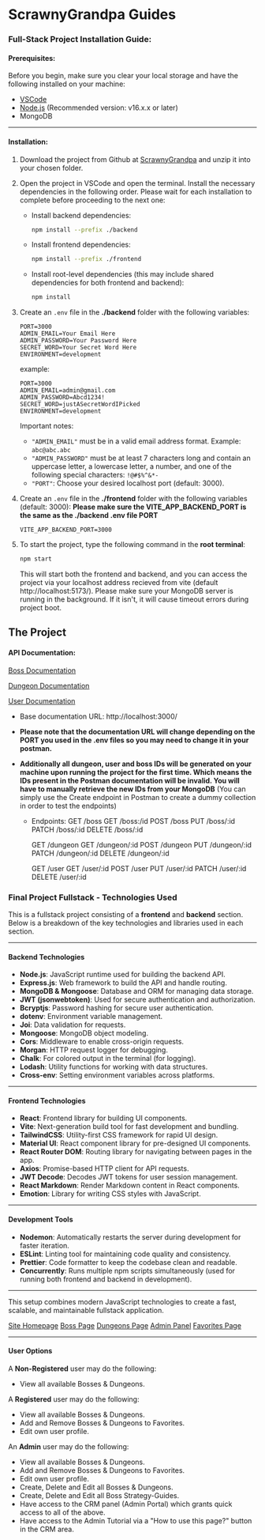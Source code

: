 # ScrawnyGrandpa Guides

### Full-Stack Project Installation Guide:

#### Prerequisites:

Before you begin, make sure you clear your local storage and have the following installed on your machine:

- [VSCode](https://code.visualstudio.com/download)
- [Node.js](https://nodejs.org/en/download/prebuilt-installer) (Recommended version: v16.x.x or later)
- MongoDB

---

#### Installation:

1. Download the project from Github at [ScrawnyGrandpa](https://github.com/ScrawnyGrandpa/Final_Project_Fullstack) and unzip it into your chosen folder.
2. Open the project in VSCode and open the terminal. Install the necessary dependencies in the following order. Please wait for each installation to complete before proceeding to the next one:

    - Install backend dependencies:
      ```bash
      npm install --prefix ./backend
      ```

    - Install frontend dependencies:
      ```bash
      npm install --prefix ./frontend
      ```

    - Install root-level dependencies (this may include shared dependencies for both frontend and backend):
      ```bash
      npm install
      ```

3. Create an `.env` file in the **./backend** folder with the following variables:

    ```plaintext
    PORT=3000
    ADMIN_EMAIL=Your Email Here
    ADMIN_PASSWORD=Your Password Here
    SECRET_WORD=Your Secret Word Here
    ENVIRONMENT=development
    ```

    example:
    ```plaintext
    PORT=3000
    ADMIN_EMAIL=admin@gmail.com
    ADMIN_PASSWORD=Abcd1234!
    SECRET_WORD=justASecretWordIPicked
    ENVIRONMENT=development
    ```

    Important notes:
    - `"ADMIN_EMAIL"` must be in a valid email address format. Example: `abc@abc.abc`
    - `"ADMIN_PASSWORD"` must be at least 7 characters long and contain an uppercase letter, a lowercase letter, a number, and one of the following special characters: `!@#$%^&*-`
    - `"PORT"`: Choose your desired localhost port (default: 3000).

4. Create an `.env` file in the **./frontend** folder with the following variables (default: 3000):
**Please make sure the VITE_APP_BACKEND_PORT is the same as the ./backend .env file PORT**

    ```plaintext
    VITE_APP_BACKEND_PORT=3000
    ```

5. To start the project, type the following command in the **root terminal**:
    
    ```bash
    npm start
    ```

    This will start both the frontend and backend, and you can access the project via your localhost address recieved from vite (default http://localhost:5173/).
    Please make sure your MongoDB server is running in the background. If it isn't, it will cause timeout errors during project boot.

## The Project
#### API Documentation:

[Boss Documentation](https://documenter.getpostman.com/view/37787175/2sAYHzJ4Ff)

[Dungeon Documentation](https://documenter.getpostman.com/view/37787175/2sAYHzJ4Fi)

[User Documentation](https://documenter.getpostman.com/view/37787175/2sAYHzJ4Ky)

* Base documentation URL: http://localhost:3000/ 

- **Please note that the documentation URL will change depending on the PORT you used in the .env files so you may need to change it in your postman.**
- **Additionally all dungeon, user and boss IDs will be generated on your machine upon running the project for the first time. Which means the IDs present in the Postman documentation will be invalid. You will have to manually retrieve the new IDs from your MongoDB**
(You can simply use the Create endpoint in Postman to create a dummy collection in order to test the endpoints)
    
    * Endpoints:
        GET /boss
        GET /boss:/id
        POST /boss
        PUT /boss/:id
        PATCH /boss/:id
        DELETE /boss/:id

        GET /dungeon
        GET /dungeon/:id
        POST /dungeon
        PUT /dungeon/:id
        PATCH /dungeon/:id
        DELETE /dungeon/:id

        GET /user
        GET /user/:id
        POST /user
        PUT /user/:id
        PATCH /user/:id
        DELETE /user/:id

### Final Project Fullstack - Technologies Used

This is a fullstack project consisting of a **frontend** and **backend** section. Below is a breakdown of the key technologies and libraries used in each section.

---

#### Backend Technologies

- **Node.js**: JavaScript runtime used for building the backend API.
- **Express.js**: Web framework to build the API and handle routing.
- **MongoDB & Mongoose**: Database and ORM for managing data storage.
- **JWT (jsonwebtoken)**: Used for secure authentication and authorization.
- **Bcryptjs**: Password hashing for secure user authentication.
- **dotenv**: Environment variable management.
- **Joi**: Data validation for requests.
- **Mongoose**: MongoDB object modeling.
- **Cors**: Middleware to enable cross-origin requests.
- **Morgan**: HTTP request logger for debugging.
- **Chalk**: For colored output in the terminal (for logging).
- **Lodash**: Utility functions for working with data structures.
- **Cross-env**: Setting environment variables across platforms.

---

#### Frontend Technologies

- **React**: Frontend library for building UI components.
- **Vite**: Next-generation build tool for fast development and bundling.
- **TailwindCSS**: Utility-first CSS framework for rapid UI design.
- **Material UI**: React component library for pre-designed UI components.
- **React Router DOM**: Routing library for navigating between pages in the app.
- **Axios**: Promise-based HTTP client for API requests.
- **JWT Decode**: Decodes JWT tokens for user session management.
- **React Markdown**: Render Markdown content in React components.
- **Emotion**: Library for writing CSS styles with JavaScript.

---

#### Development Tools

- **Nodemon**: Automatically restarts the server during development for faster iteration.
- **ESLint**: Linting tool for maintaining code quality and consistency.
- **Prettier**: Code formatter to keep the codebase clean and readable.
- **Concurrently**: Runs multiple npm scripts simultaneously (used for running both frontend and backend in development).

---

This setup combines modern JavaScript technologies to create a fast, scalable, and maintainable fullstack application.

[Site Homepage](./frontend/public/assets/homePage.png)
[Boss Page](./frontend/public/assets/raidBossPage.png)
[Dungeons Page](./frontend/public/assets/dungeonsPage.png)
[Admin Panel](./frontend/public/assets/adminPortalPage.png)
[Favorites Page](./frontend/public/assets/favsPage.png)

--- 

#### User Options

A **Non-Registered** user may do the following:

- View all available Bosses & Dungeons.

A **Registered** user may do the following:

- View all available Bosses & Dungeons.
- Add and Remove Bosses & Dungeons to Favorites. 
- Edit own user profile.

An **Admin** user may do the following:

- View all available Bosses & Dungeons.
- Add and Remove Bosses & Dungeons to Favorites. 
- Edit own user profile.
- Create, Delete and Edit all Bosses & Dungeons.
- Create, Delete and Edit all Boss Strategy-Guides.
- Have access to the CRM panel (Admin Portal) which grants quick access to all of the above.
- Have access to the Admin Tutorial via a "How to use this page?" button in the CRM area.